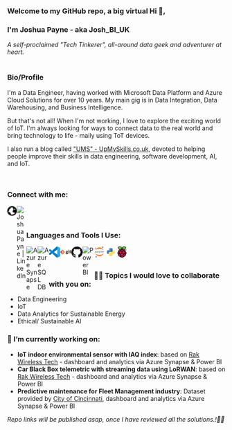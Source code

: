 ### Welcome to my GitHub repo, a big virtual Hi 👋, 

### I'm Joshua Payne - aka Josh_BI_UK
_A self-proclaimed "Tech Tinkerer", all-around data geek and adventurer at heart._
<br>
<br>

### Bio/Profile
I'm a Data Engineer, having worked with Microsoft Data Platform and Azure Cloud Solutions for over 10 years. My main gig is in Data Integration, Data Warehousing, and Business Intelligence.

But that's not all! When I'm not working, I love to explore the exciting world of IoT. I'm always looking for ways to connect data to the real world and bring technology to life - maily using ToT devices.

I also run a blog called ["UMS" - UpMySkills.co.uk](UpMySkills.co.uk), devoted to helping people improve their skills in data engineering, software development, AI, and IoT.

<br>

 ### Connect with me:

[<img align="left" alt="Up My Skills Blog" width="22px" src="https://raw.githubusercontent.com/iconic/open-iconic/master/svg/globe.svg" />](www.upmyskills.co.uk)
[<img align="left" alt="Joshua Payne | LinkedIn" width="22px" src="https://cdn.jsdelivr.net/npm/simple-icons@v3/icons/linkedin.svg" />](https://www.linkedin.com/in/joshuapayneuk/)

<br>
<br>

### Languages and Tools I Use:

<img align="left" alt="Azure Synapse" width="26px" src="https://code.benco.io/icon-collection/azure-icons/Azure-Synapse-Analytics.svg"/>
<img align="left" alt="Azure SQL DB" width="26px" src="https://code.benco.io/icon-collection/azure-icons/SQL-Server.svg"/>
<img align="left" alt="Visual Studio Code" width="26px" src="https://raw.githubusercontent.com/github/explore/80688e429a7d4ef2fca1e82350fe8e3517d3494d/topics/visual-studio-code/visual-studio-code.png"/>
<img align="left" alt="Git" width="26px" src="https://raw.githubusercontent.com/github/explore/80688e429a7d4ef2fca1e82350fe8e3517d3494d/topics/git/git.png" />
<img align="left" alt="GitHub" width="26px" src="https://raw.githubusercontent.com/github/explore/78df643247d429f6cc873026c0622819ad797942/topics/github/github.png"/>
<img align="left" alt="Power BI" width="26px" src="https://github.com/microsoft/PowerBI-Icons/blob/main/SVG/Desktop.svg"/>
<img align="left" alt="Jupyter Notebook" width="26px" src="https://raw.githubusercontent.com/github/explore/a4691f04ff219c1c2aa02fc61fda41aa43f1459a/topics/jupyter-notebook/jupyter-notebook.png"/>
<img align="left" alt="Python" width="26px" src="https://raw.githubusercontent.com/github/explore/80688e429a7d4ef2fca1e82350fe8e3517d3494d/topics/python/python.png"/>
<img align="left" alt="Raspberry-pi" width="26px" src="https://raw.githubusercontent.com/github/explore/80688e429a7d4ef2fca1e82350fe8e3517d3494d/topics/raspberry-pi/raspberry-pi.png"/>

<br />
<br />

### 🙌🏾 Topics I would love to collaborate with you on:

- Data Engineering
- IoT
- Data Analytics for Sustainable Energy
- Ethical/ Sustainable AI

### 🔭 I’m currently working on:
- **IoT indoor environmental sensor with IAQ index**: based on [Rak Wireless Tech](https://rakwireless-helium.kckb.st/08d98484) - dashboard and analytics via Azure Synapse & Power BI
- **Car Black Box telemetric with streaming data using LoRWAN**: based on [Rak Wireless Tech](https://rakwireless-helium.kckb.st/08d98484) - dashboard and analytics via Azure Synapse & Power BI
- **Predictive maintenance for Fleet Management industry**: Dataset provided by [City of Cincinnati](https://data.cincinnati-oh.gov/), dashboard and analytics via Azure Synapse & Power BI

_Repo links will be published asap, once I have reviewed all the solutions.!👏🏾_
